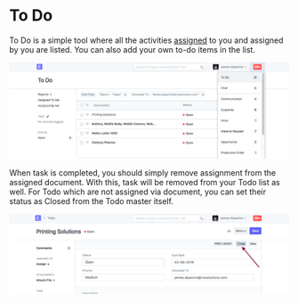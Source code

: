 <!-- add-breadcrumbs -->
# To Do

To Do is a simple tool where all the activities [assigned](/dokie/collaboration/assignment.md) to you and assigned by you are listed. You can also add your own to-do items in the list.

<img class="screenshot" alt="Assign" src="./assets/assign-3.png">

When task is completed, you should simply remove assignment from the assigned document. With this, task will be removed from your Todo list as well. For Todo which are not assigned via document, you can set their status as Closed from the Todo master itself.

<img class="screenshot" alt="Assign" src="./assets/assign-4.png">
